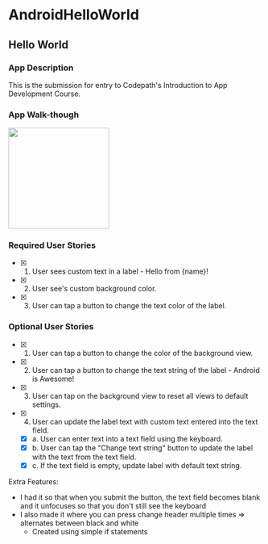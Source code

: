 # AndroidHelloWorld

## Hello World

### App Description
This is the submission for entry to Codepath's Introduction to App Development Course.

### App Walk-though
<img src="http://g.recordit.co/tbf8ChN5Mv.gif" width=200><br>


### Required User Stories
- [X] 1. User sees custom text in a label - Hello from {name}!
- [X] 2. User see's custom background color.
- [X] 3. User can tap a button to change the text color of the label.

### Optional User Stories
- [X] 1. User can tap a button to change the color of the background view.  
- [X] 2. User can tap a button to change the text string of the label - Android is Awesome!  
- [X] 3. User can tap on the background view to reset all views to default settings.  
- [X] 4. User can update the label text with custom text entered into the text field.  
   - [X] a. User can enter text into a text field using the keyboard.  
   - [X] b. User can tap the "Change text string" button to update the label with the text from the text field.  
   - [X] c. If the text field is empty, update label with default text string.  

Extra Features:
- I had it so that when you submit the button, the text field becomes blank and it unfocuses so that you don't still see the keyboard
- I also made it where you can press change header multiple times => alternates between black and white
    - Created using simple if statements
   
